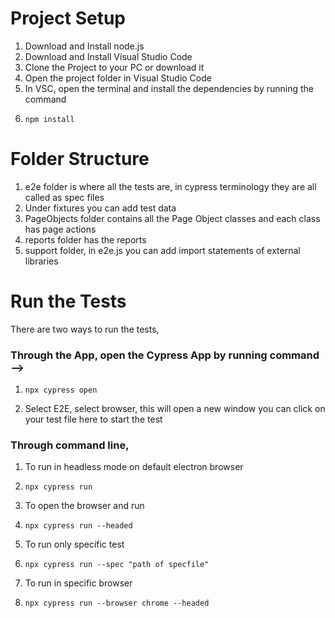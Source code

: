 # Project Setup

1. Download and Install node.js
2. Download and Install Visual Studio Code
3. Clone the Project to your PC or download it
4. Open the project folder in Visual Studio Code
5. In VSC, open the terminal and install the dependencies by running the command
6.     npm install

# Folder Structure

1. e2e folder is where all the tests are, in cypress terminology they are all called as spec files
2. Under fixtures you can add test data
3. PageObjects folder contains all the Page Object classes and each class has page actions
4. reports folder has the reports
5. support folder, in e2e.js you can add import statements of external libraries

# Run the Tests

There are two ways to run the tests,

### Through the App, open the Cypress App by running command -->
1.     npx cypress open
2. Select E2E, select browser, this will open a new window you can click on your test file here to start the test

### Through command line,
1. To run in headless mode on default electron browser
2.     npx cypress run
3. To open the browser and run
4.     npx cypress run --headed
5. To run only specific test
6.     npx cypress run --spec "path of specfile"
7. To run in specific browser
8.     npx cypress run --browser chrome --headed 

